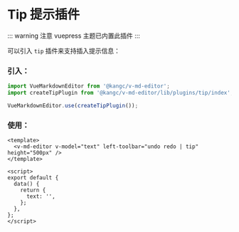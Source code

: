 # Tip 提示插件

::: warning 注意
vuepress 主题已内置此插件
:::

可以引入 `tip` 插件来支持插入提示信息：

<ClientOnly>
  <plugin-tip />
</ClientOnly>

### 引入：

```js
import VueMarkdownEditor from '@kangc/v-md-editor';
import createTipPlugin from '@kangc/v-md-editor/lib/plugins/tip/index';

VueMarkdownEditor.use(createTipPlugin());
```

### 使用：

```vue
<template>
  <v-md-editor v-model="text" left-toolbar="undo redo | tip" height="500px" />
</template>

<script>
export default {
  data() {
    return {
      text: '',
    };
  },
};
</script>
```
